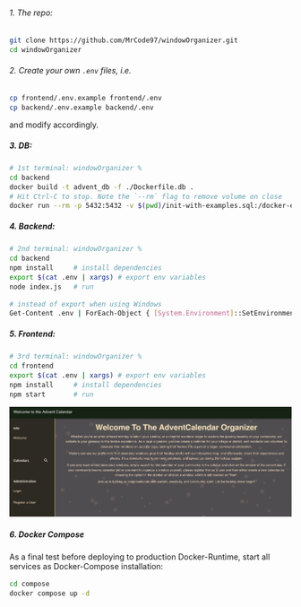 ###### 1. The repo:
```bash
git clone https://github.com/MrCode97/windowOrganizer.git
cd windowOrganizer
```

###### 2. Create your own `.env` files, i.e. 
```bash
cp frontend/.env.example frontend/.env
cp backend/.env.example backend/.env
```
and modify accordingly.


##### 3. DB:
```bash
# 1st terminal: windowOrganizer %
cd backend
docker build -t advent_db -f ./Dockerfile.db .
# Hit Ctrl-C to stop. Note the `--rm` flag to remove volume on close
docker run --rm -p 5432:5432 -v $(pwd)/init-with-examples.sql:/docker-entrypoint-initdb.d/init.sql --name adventCal advent_db
```

##### 4. Backend:
```bash
# 2nd terminal: windowOrganizer %
cd backend
npm install     # install dependencies
export $(cat .env | xargs) # export env variables
node index.js   # run
```

```bash
# instead of export when using Windows
Get-Content .env | ForEach-Object { [System.Environment]::SetEnvironmentVariable($_.Split('=')[0], $_.Split('=')[1], [System.EnvironmentVariableTarget]::Process) }
```

##### 5. Frontend:
```bash
# 3rd terminal: windowOrganizer %
cd frontend
export $(cat .env | xargs) # export env variables
npm install     # install dependencies
npm start       # run
```

![Alt text](image.png)


##### 6. Docker Compose
As a final test before deploying to production Docker-Runtime, start all services as
Docker-Compose installation:

```bash
cd compose
docker compose up -d
```

